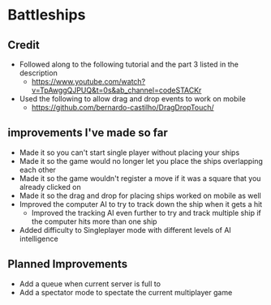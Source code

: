# Battleships

## Credit 
* Followed along to the following tutorial and the part 3 listed in the description
  * https://www.youtube.com/watch?v=TpAwggQJPUQ&t=0s&ab_channel=codeSTACKr
* Used the following to allow drag and drop events to work on mobile
  * https://github.com/bernardo-castilho/DragDropTouch/

## improvements I've made so far
* Made it so you can't start single player without placing your ships
* Made it so the game would no longer let you place the ships overlapping each other
* Made it so the game wouldn't register a move if it was a square that you already clicked on
* Made it so the drag and drop for placing ships worked on mobile as well
* Improved the computer AI to try to track down the ship when it gets a hit
  * Improved the tracking AI even further to try and track multiple ship if the computer hits more than one ship
* Added difficulty to Singleplayer mode with different levels of AI intelligence

## Planned Improvements
* Add a queue when current server is full to
* Add a spectator mode to spectate the current multiplayer game
